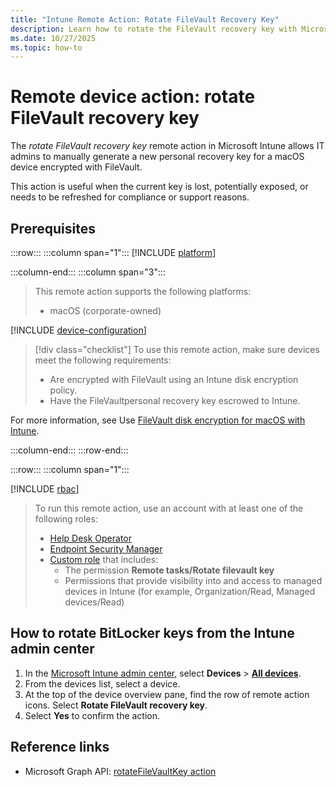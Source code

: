 ```yaml
---
title: "Intune Remote Action: Rotate FileVault Recovery Key"
description: Learn how to rotate the FileVault recovery key with Microsoft Intune.
ms.date: 10/27/2025
ms.topic: how-to
---
```


# Remote device action: rotate FileVault recovery key

The *rotate FileVault recovery key* remote action in Microsoft Intune allows IT admins to manually generate a new personal recovery key for a macOS device encrypted with FileVault.

This action is useful when the current key is lost, potentially exposed, or needs to be refreshed for compliance or support reasons.

## Prerequisites

:::row:::
:::column span="1":::
[!INCLUDE [platform](../../includes/requirements/platform.md)]

:::column-end:::
:::column span="3":::

> This remote action supports the following platforms:
>
> - macOS (corporate-owned)

[!INCLUDE [device-configuration](../../includes/requirements/device-configuration.md)]

> [!div class="checklist"]
> To use this remote action, make sure devices meet the following requirements:
>
> - Are encrypted with FileVault using an Intune disk encryption policy.
> - Have the FileVaultpersonal recovery key escrowed to Intune.

For more information, see Use [FileVault disk encryption for macOS with Intune][LEARN-1].

:::column-end:::
:::row-end:::

:::row:::
:::column span="1":::

[!INCLUDE [rbac](../../includes/requirements/rbac.md)]

> To run this remote action, use an account with at least one of the following roles:
>
> - [Help Desk Operator][INT-R1]
> - [Endpoint Security Manager][INT-R4]
> - [Custom role][INT-RC] that includes:
>   - The permission **Remote tasks/Rotate filevault key**
>   - Permissions that provide visibility into and access to managed devices in Intune (for example, Organization/Read, Managed devices/Read)

## How to rotate BitLocker keys from the Intune admin center

1. In the [Microsoft Intune admin center][INT-AC], select **Devices** > [**All devices**][INT-ALLD].
1. From the devices list, select a device.
1. At the top of the device overview pane, find the row of remote action icons. Select **Rotate FileVault recovery key**.
1. Select **Yes** to confirm the action.

## Reference links

- Microsoft Graph API: [rotateFileVaultKey action][GRAPH-1]

<!--links-->

<!-- admin center links -->

[INT-AC]: https://go.microsoft.com/fwlink/?linkid=2109431
[INT-ALLD]: https://go.microsoft.com/fwlink/?linkid=2333814

<!-- role links -->

[INT-R1]: /intune/intune-service/fundamentals/role-based-access-control-reference#help-desk-operator
[INT-R4]: /intune/intune-service/fundamentals/role-based-access-control-reference#endpoint-security-manager
[INT-RC]: /intune/intune-service/fundamentals/create-custom-role

<!-- API links -->

[GRAPH-1]: /graph/api/intune-devices-manageddevice-rotateFileVaultKey

[LEARN-1]: /intune/intune-service/protect/encrypt-devices-filevault

